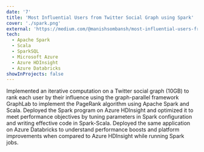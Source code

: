 ```yaml
---
date: '7'
title: 'Most Influential Users from Twitter Social Graph using Spark'
cover: './spark.png'
external: 'https://medium.com/@manishsombansh/most-influential-users-from-twitter-social-graph-using-spark-eb4198205351'
tech:
  - Apache Spark
  - Scala
  - SparkSQL
  - Microsoft Azure
  - Azure HDInsight
  - Azure Databricks
showInProjects: false
---
```


Implemented an iterative computation on a Twitter social graph (10GB) to rank each user by their influence using the graph-parallel framework GraphLab to implement the PageRank algorithm using Apache Spark and Scala. Deployed the Spark program on Azure HDInsight and optimized it to meet performance objectives by tuning parameters in Spark configuration and writing effective code in Spark-Scala. Deployed the same application on Azure Databricks to understand performance boosts and platform improvements when compared to Azure HDInsight while running Spark jobs.
